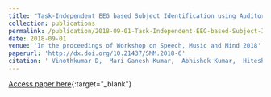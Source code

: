 ```yaml
---
title: "Task-Independent EEG based Subject Identification using Auditory Stimulus"
collection: publications
permalink: /publication/2018-09-01-Task-Independent-EEG-based-Subject-Identification-using-Auditory-Stimulus
date: 2018-09-01
venue: 'In the proceedings of Workshop on Speech, Music and Mind 2018'
paperurl: 'http://dx.doi.org/10.21437/SMM.2018-6'
citation: ' Vinothkumar D,  Mari Ganesh Kumar,  Abhishek Kumar,  Hitesh Gupta,  Saranya M. S.,  Mriganka Sur,  Hema A. Murthy, &quot;Task-Independent EEG based Subject Identification using Auditory Stimulus.&quot; In the proceedings of Workshop on Speech, Music and Mind 2018, 2018.'
---
```

[Access paper here](http://dx.doi.org/10.21437/SMM.2018-6){:target="_blank"}

